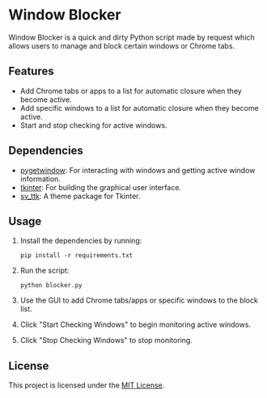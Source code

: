 # Window Blocker

Window Blocker is a quick and dirty Python script made by request which allows users to manage and block certain windows or Chrome tabs.

## Features

- Add Chrome tabs or apps to a list for automatic closure when they become active.
- Add specific windows to a list for automatic closure when they become active.
- Start and stop checking for active windows.

## Dependencies

- [pygetwindow](https://pypi.org/project/PyGetWindow/): For interacting with windows and getting active window information.
- [tkinter](https://docs.python.org/3/library/tkinter.html): For building the graphical user interface.
- [sv_ttk](https://pypi.org/project/sv-ttk/): A theme package for Tkinter.

## Usage

1. Install the dependencies by running:

   ```
   pip install -r requirements.txt
   ```

2. Run the script:

   ```
   python blocker.py
   ```

3. Use the GUI to add Chrome tabs/apps or specific windows to the block list.
4. Click "Start Checking Windows" to begin monitoring active windows.
5. Click "Stop Checking Windows" to stop monitoring.

## License

This project is licensed under the [MIT License](https://opensource.org/license/mit).
